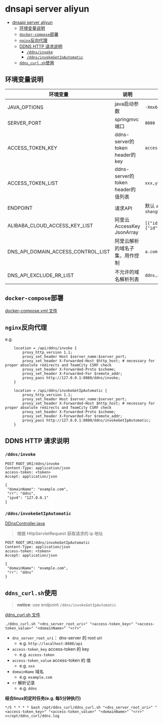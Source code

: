# dnsapi server aliyun

<!-- TOC -->
* [dnsapi server aliyun](#dnsapi-server-aliyun)
  * [环境变量说明](#环境变量说明)
  * [`docker-compose`部署](#docker-compose部署)
  * [`nginx`反向代理](#nginx反向代理)
  * [DDNS HTTP 请求说明](#ddns-http-请求说明)
    * [`/ddns/invoke`](#ddnsinvoke)
    * [`/ddns/invokeGetIpAutomatic`](#ddnsinvokegetipautomatic)
  * [`ddns_curl.sh`使用](#ddns_curlsh使用)
<!-- TOC -->

## 环境变量说明

| 环境变量                               | 说明                           | 示例值                                                         |
|------------------------------------|------------------------------|-------------------------------------------------------------|
| JAVA_OPTIONS                       | java启动参数                     | `-Xmx64M`                                                   |
| SERVER_PORT                        | springmvc端口                  | `8080`                                                      |
| ACCESS_TOKEN_KEY                   | ddns-server的token header的key | `access-token`                                              |
| ACCESS_TOKEN_LIST                  | ddns-server的token header的值列表 | `xxx,yyy,zzz`                                               |
| ENDPOINT                           | 请求API                        | 默认 `alidns.cn-shanghai.aliyuncs.com`                        |
| ALIBABA_CLOUD_ACCESS_KEY_LIST      | 阿里云AccessKey JsonArray       | `[{"id":"aaa","secret":"bbb"},{"id":"xxx","secret":"yyy"}]` |
| DNS_API_DOMAIN_ACCESS_CONTROL_LIST | 阿里云解析的域名子集，用作控制              | `a.com,b.com `                                              |
| DNS_API_EXCLUDE_RR_LIST            | 不允许的域名解析列表                   | `ddns,api`                                                  |

## `docker-compose`部署

[docker-compose.yml 文件](docker-compose.yml)

## `nginx`反向代理

e.g.

```nginx configuration
    location = /api/ddns/invoke {
        proxy_http_version 1.1;
        proxy_set_header Host $server_name:$server_port;
        proxy_set_header X-Forwarded-Host $http_host; # necessary for proper absolute redirects and TeamCity CSRF check
        proxy_set_header X-Forwarded-Proto $scheme;
        proxy_set_header X-Forwarded-For $remote_addr;
        proxy_pass http://127.0.0.1:8080/ddns/invoke;
    }
    
    location = /api/ddns/invokeGetIpAutomatic {
        proxy_http_version 1.1;
        proxy_set_header Host $server_name:$server_port;
        proxy_set_header X-Forwarded-Host $http_host; # necessary for proper absolute redirects and TeamCity CSRF check
        proxy_set_header X-Forwarded-Proto $scheme;
        proxy_set_header X-Forwarded-For $remote_addr;
        proxy_pass http://127.0.0.1:8080/ddns/invokeGetIpAutomatic;
    }

```

## DDNS HTTP 请求说明

### `/ddns/invoke`

```http request
POST ROOT_URI/ddns/invoke
Content-Type: application/json
access-token: <token>
Accept: application/json

{
 "domainName": "example.com",
 "rr": "ddns",
 "ipv4": "127.0.0.1"
}
```

### `/ddns/invokeGetIpAutomatic`

[DDnsController.java](src/main/java/io/intellij/devops/ddns/server/controller/DDnsController.java)

> 根据 HttpServletRequest 获取请求的 ip 地址

```http request
POST ROOT_URI/ddns/invokeGetIpAutomatic
Content-Type: application/json
access-token: <token>
Accept: application/json

{
 "domainName": "example.com",
 "rr": "ddns"
}
```

## `ddns_curl.sh`使用

> **notice**: use endpoint `/ddns/invokeGetIpAutomatic`

[ddns_curl.sh 文件](ddns_curl.sh)

```shell
./ddns_curl.sh "<dns_server_root_uri>" "<access-token_key>" "<access-token_value>" "<domainName>" "<rr>"
```

- `dns_server_root_uri`： dns-server 的 root uri
  - e.g. `http://localhost:8080/api`
- `access-token_key` access-token 的 key
  - e.g. `access-token`
- `access-token_value` access-token 的 值
  - e.g. `xxx`
- `domainName` 域名
  - e.g. `example.com`
- `rr` 解析记录
  - e.g. `ddns`

**结合linux的定时任务(e.g. 每5分钟执行)**

```shell
*/5 * * * * bash /opt/ddns_curl/ddns_curl.sh "<dns_server_root_uri>" "<access-token_key>" "<access-token_value>" "<domainName>" "<rr>" >>/opt/ddns_curl/ddns.log
```
